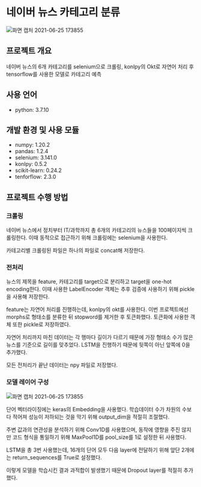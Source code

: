 # 네이버 뉴스 카테고리 분류
![화면 캡처 2021-06-25 173855](https://user-images.githubusercontent.com/67940953/123396443-47429780-d5dc-11eb-873b-144db1a7d05c.png)
## 프로젝트 개요
네이버 뉴스의 6개 카테고리를 selenium으로 크롤링, konlpy의 Okt로 자연어 처리 후 tensorflow를 사용한 모델로 카테고리 예측

## 사용 언어
- python: 3.7.10

## 개발 환경 및 사용 모듈
- numpy: 1.20.2
- pandas: 1.2.4
- selenium: 3.141.0
- konlpy: 0.5.2
- scikit-learn: 0.24.2
- tenforflow: 2.3.0

## 프로젝트 수행 방법
### 크롤링
네이버 뉴스에서 정치부터 IT/과학까지 총 6개의 카테고리의 뉴스들을 100페이지씩 크롤링한다. 이때 동적으로 접근하기 위해 크롤링에는 selenium을 사용한다.

카테고리별 크롤링된 파일은 하나의 파일로 concat해 저장한다.

### 전처리
뉴스의 제목을 feature, 카테고리를 target으로 분리하고 target을 one-hot encoding한다. 이때 사용한 LabelEncoder 객체는 추후 검증에 사용하기 위해 pickle을 사용해 저장한다.

feature는 자연어 처리를 진행하는데, konlpy의 okt를 사용한다. 이번 프로젝트에선 morphs로 형태소를 분류한 뒤 stopword를 제거한 후 토큰화했다. 토큰화에 사용한 객체 또한 pickle로 저장하였다.

자연어 처리까지 마친 데이터는 각 행마다 길이가 다르기 때문에 가장 형태소 수가 많은 뉴스를 기준으로 길이를 맞추었다. LSTM을 진행하기 때문에 뒷쪽이 아닌 앞쪽에 0을 추가했다.

모든 전처리가 끝난 데이터는 npy 파일로 저장했다.

### 모델 레이어 구성
![화면 캡처 2021-06-25 173855](https://user-images.githubusercontent.com/67940953/123400912-39dbdc00-d5e1-11eb-9f6c-afa81a71b5b4.png)

단어 벡터라이징에는 keras의 Embedding을 사용했다. 학습데이터 수가 차원의 수보다 적어져 성능이 저하되는 것을 막기 위해 output_dim을 적절히 조절했다.


주변 값과의 연관성을 분석하기 위해 Conv1D를 사용했으며, 동작에 영향을 주진 않지만 코드 형식을 통일하기 위해 MaxPool1D를 pool_size를 1로 설정한 뒤 사용했다.


LSTM을 총 3번 사용했는데, 16개의 단어 모두 다음 layer에 전달하기 위해 앞단 2개에는 return_sequences를 True로 설정했다.

이렇게 모델을 학습시킨 결과 과적합이 발생했기 때문에 Dropout layer를 적절히 추가했다.

